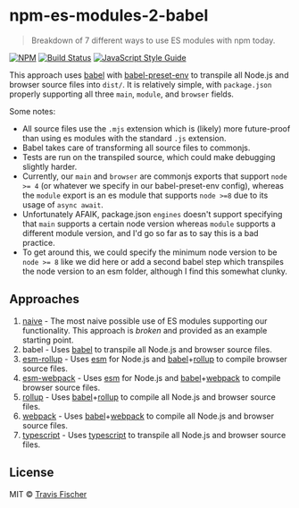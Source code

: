 # npm-es-modules-2-babel

> Breakdown of 7 different ways to use ES modules with npm today.

[![NPM](https://img.shields.io/npm/v/npm-es-modules-2-babel.svg)](https://www.npmjs.com/package/npm-es-modules-2-babel) [![Build Status](https://travis-ci.com/transitive-bullshit/npm-es-modules.svg?branch=master)](https://travis-ci.com/transitive-bullshit/npm-es-modules) [![JavaScript Style Guide](https://img.shields.io/badge/code_style-standard-brightgreen.svg)](https://standardjs.com)

This approach uses [babel](https://babeljs.io/) with [babel-preset-env](https://babeljs.io/docs/plugins/preset-env/) to transpile all Node.js and browser source files into `dist/`. It is relatively simple, with `package.json` properly supporting all three `main`, `module`, and `browser` fields.

Some notes:
- All source files use the `.mjs` extension which is (likely) more future-proof than using es modules with the standard `.js` extension.
- Babel takes care of transforming all source files to commonjs.
- Tests are run on the transpiled source, which could make debugging slightly harder.
- Currently, our `main` and `browser` are commonjs exports that support `node >= 4` (or whatever we specify in our babel-preset-env config), whereas the `module` export is an es module that supports `node >=8` due to its usage of `async await`.
- Unfortunately AFAIK, package.json `engines` doesn't support specifying that `main` supports a certain node version whereas `module` supports a different module version, and I'd go so far as to say this is a bad practice.
- To get around this, we could specify the minimum node version to be `node >= 8` like we did here or add a second babel step which transpiles the node version to an esm folder, although I find this somewhat clunky.

## Approaches

1. [naive](../1-naive) - The most naive possible use of ES modules supporting our functionality. This approach is *broken* and provided as an example starting point.
2. babel - Uses [babel](https://babeljs.io/) to transpile all Node.js and browser source files.
3. [esm-rollup](../3-esm-rollup) - Uses [esm](https://github.com/standard-things/esm) for Node.js and [babel](https://babeljs.io/)+[rollup](https://rollupjs.org/guide/en) to compile browser source files.
4. [esm-webpack](../4-esm-webpack) - Uses [esm](https://github.com/standard-things/esm) for Node.js and [babel](https://babeljs.io/)+[webpack](https://webpack.js.org/) to compile browser source files.
5. [rollup](../5-rollup) - Uses [babel](https://babeljs.io/)+[rollup](https://rollupjs.org/guide/en) to compile all Node.js and browser source files.
6. [webpack](../6-webpack) - Uses [babel](https://babeljs.io/)+[webpack](https://webpack.js.org/) to compile all Node.js and browser source files.
7. [typescript](../7-typescript) - Uses [typescript](https://www.typescriptlang.org/) to transpile all Node.js and browser source files.

## License

MIT © [Travis Fischer](https://github.com/transitive-bullshit)
